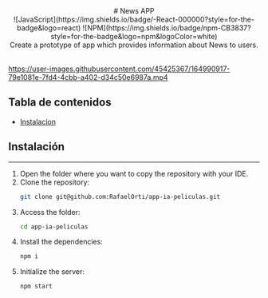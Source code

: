 

<div align="center">
# News APP
<br/>
![JavaScript](https://img.shields.io/badge/-React-000000?style=for-the-badge&logo=react)
![NPM](https://img.shields.io/badge/npm-CB3837?style=for-the-badge&logo=npm&logoColor=white)


<br/>
Create a prototype of app which provides information about News to users.
</div>
<br/>


https://user-images.githubusercontent.com/45425367/164990917-79e1081e-7fd4-4cbb-a402-d34c50e6987a.mp4

## Tabla de contenidos
* [Instalacion](#Instalación)<br>
<!-- * [Uso de la API](#Uso-de-la-API)<br>
* [Esquema de la base de datos](#Esquema-de-la-base-de-datos)<br>
* [Endpoints](#Endpoints)<br> -->

   
## Instalación
***

1. Open the folder where you want to copy the repository with your IDE.
2. Clone the repository:
    ```bash
    git clone git@github.com:RafaelOrti/app-ia-peliculas.git
    ```
3. Access the folder:
    ```bash
    cd app-ia-peliculas
    ```
4. Install the dependencies:
    ```bash
    npm i
    ```
5. Initialize the server:
    ```bash
    npm start
    ```




